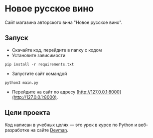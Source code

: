 # Новое русское вино

Сайт магазина авторского вина "Новое русское вино".

## Запуск

- Скачайте код, перейдите в папку с кодом
- Установите зависимости
```
pip install -r requirements.txt
```
- Запустите сайт командой
```
python3 main.py
```
- Перейдите на сайт по адресу [http://127.0.0.1:8000](http://127.0.0.1:8000).

## Цели проекта

Код написан в учебных целях — это урок в курсе по Python и веб-разработке на сайте [Devman](https://dvmn.org).
